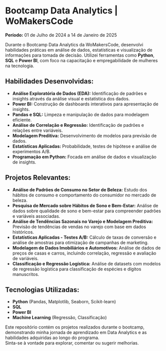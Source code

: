 # Bootcamp Data Analytics | WoMakersCode  
**Período:** 01 de Julho de 2024 a 14 de Janeiro de 2025  

Durante o Bootcamp Data Analytics da WoMakersCode, desenvolvi habilidades práticas em análise de dados, estatísticas e visualização de informações para tomada de decisão. Utilizei ferramentas como **Python**, **SQL** e **Power BI**, com foco na capacitação e empregabilidade de mulheres na tecnologia.

## Habilidades Desenvolvidas:
- **Análise Exploratória de Dados (EDA):** Identificação de padrões e insights através da análise visual e estatística dos dados.
- **Power BI:** Construção de dashboards interativos para apresentação de insights.
- **Pandas e SQL:** Limpeza e manipulação de dados para modelagem eficiente.
- **Análise de Correlação e Regressão:** Identificação de padrões e relações entre variáveis.
- **Modelagem Preditiva:** Desenvolvimento de modelos para previsão de dados.
- **Estatísticas Aplicadas:** Probabilidade, testes de hipótese e análise de experimentos A/B.
- **Programação em Python:** Focada em análise de dados e visualização de insights.

## Projetos Relevantes:
- **Análise de Padrões de Consumo no Setor de Beleza:** Estudo dos hábitos de consumo e comportamento do consumidor no mercado de beleza.
- **Pesquisa de Mercado sobre Hábitos de Sono e Bem-Estar:** Análise de dados sobre qualidade de sono e bem-estar para compreender padrões e variáveis associadas.
- **Análise de Tendências Sazonais no Varejo e Modelagem Preditiva:** Previsão de tendências de vendas no varejo com base em dados históricos.
- **Estatísticas Aplicadas - Testes A/B:** Cálculo de taxas de conversão e análise de amostras para otimização de campanhas de marketing.
- **Modelagem de Dados Imobiliários e Automotivos:** Análise de dados de preços de casas e carros, incluindo correlação, regressão e avaliação de variáveis.
- **Classificação e Regressão Logística:** Análise de datasets com modelos de regressão logística para classificação de espécies e dígitos manuscritos.

## Tecnologias Utilizadas:
- **Python** (Pandas, Matplotlib, Seaborn, Scikit-learn)
- **SQL**
- **Power BI**
- **Machine Learning** (Regressão, Classificação)

Este repositório contém os projetos realizados durante o bootcamp, demonstrando minha jornada de aprendizado em Data Analytics e as habilidades adquiridas ao longo do programa.  
Sinta-se à vontade para explorar, comentar ou sugerir melhorias.
